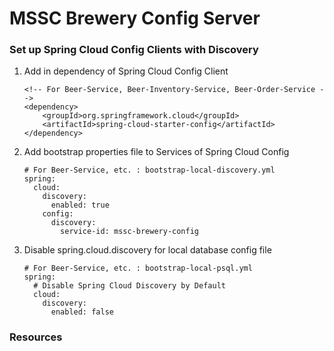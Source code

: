 # MSSC Brewery Config Server

### Set up Spring Cloud Config Clients with Discovery

1.  Add in dependency of Spring Cloud Config Client

    ``` 
    <!-- For Beer-Service, Beer-Inventory-Service, Beer-Order-Service -->
    <dependency>
        <groupId>org.springframework.cloud</groupId>
        <artifactId>spring-cloud-starter-config</artifactId>
    </dependency>
    ```

2.  Add bootstrap properties file to Services of Spring Cloud Config

    ``` 
    # For Beer-Service, etc. : bootstrap-local-discovery.yml
    spring:
      cloud:
        discovery:
          enabled: true
        config:
          discovery:
            service-id: mssc-brewery-config
    
    ```

3.  Disable spring.cloud.discovery for local database config file
    
    ``` 
    # For Beer-Service, etc. : bootstrap-local-psql.yml
    spring:
      # Disable Spring Cloud Discovery by Default
      cloud:
        discovery:
          enabled: false
    ```

### Resources